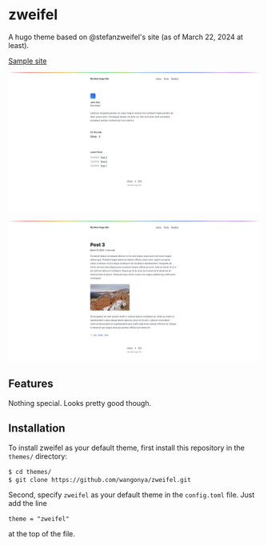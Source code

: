 # zweifel

A hugo theme based on @stefanzweifel's site (as of March 22, 2024 at least).

[Sample site](https://main--zweifel-site.netlify.app/)

![home-screenshot](./home-screenshot.jpg)

![post-screenshot](./post-screenshot.jpg)

## Features

Nothing special. Looks pretty good though.

## Installation

To install zweifel as your default theme, first install this repository in the `themes/` directory:

    $ cd themes/
    $ git clone https://github.com/wangonya/zweifel.git

Second, specify `zweifel` as your default theme in the `config.toml` file. Just add the line

    theme = "zweifel"

at the top of the file.
